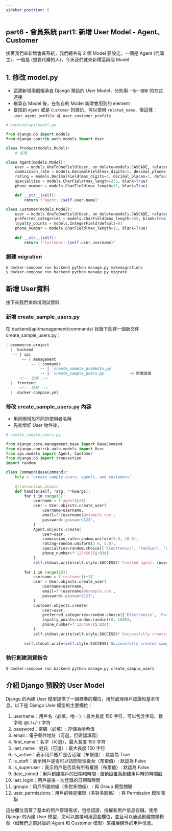 ```yaml
---
sidebar_position: 6
---
```


## part6 - 會員系統 part1: 新增 User Model - Agent、Customer

接著我們來新增會員系統，我們總共有 2 個 Model 要設定，一個是 Agent (代購主)，一個是 (想要代購的人)，今天我們就來新增這兩個 Model


## 1. 修改 model.py 

* 這邊新增兩個繼承自 Django 預設的 User Model，分別用 `一對一關聯` 的方式連接
* 繼承自 Model 後，在各自的 Model 新增會用到的 element
* 要找到 `Agent` 或是 `Customer` 的資訊，可以使用 `related_name`，像這樣：`user.agent_profile 或 user.customer_profile`

```py
# backend/api/model.py

from django.db import models
from django.contrib.auth.models import User

class Product(models.Model):
    # 省略

class Agent(models.Model):
    user = models.OneToOneField(User, on_delete=models.CASCADE, related_name='agent_profile')
    commission_rate = models.DecimalField(max_digits=5, decimal_places=1, default=0)
    rating = models.DecimalField(max_digits=3, decimal_places=1, default=0)
    specialties = models.CharField(max_length=255, blank=True)
    phone_number = models.CharField(max_length=15, blank=True)

    def __str__(self):
        return f"Agent: {self.user.name}"

class Customer(models.Model):
    user = models.OneToOneField(User, on_delete=models.CASCADE, related_name='customer_profile')
    preferred_categories = models.CharField(max_length=255, blank=True)
    loyalty_points = models.IntegerField(default=0)
    phone_number = models.CharField(max_length=15, blank=True)    
    
    def __str__(self):
        return f"Customer: {self.user.username}"
```



### 創建 migration

```shell
$ docker-compose run backend python manage.py makemigrations
$ docker-compose run backend python manage.py migrate
```


## 新增 User資料

接下來我們來新增測試資料

### 新增 create_sample_users.py

在 backend/api/management/commands/ 目錄下創建一個新文件 create_sample_users.py：


```md
| ecommerce-project
  |  backend
   -- | api
       -- | management
           -- | commands
               -- | `create_sample_products.py`
               -- | `create_sample_users.py`          -> 新增這個
      <!-- 忽略 -->
  |  frontend
      <!-- 忽略 -->  
  |  docker-compose.yml
```

### 修改 create_sample_users.py 內容

* 用迴圈增加不同的使用者名稱
* 先新增好 User 物件後，

```py
# create_sample_users.py

from django.core.management.base import BaseCommand
from django.contrib.auth.models import User
from api.models import Agent, Customer
from django.db import transaction
import random

class Command(BaseCommand):
    help = 'create sample users, agents, and customers'  
    
    @transaction.atomic    
    def handle(self, *arg, **kwargs):
        for i in range(5):
            username = f'agent{i+1}'
            user = User.objects.create_user(
                username=username,
                email=f'{username}@example.com',
                password='password123',
            )
            Agent.objects.create(
                user=user,
                commission_rate=random.uniform(5.0, 10.0),
                rating=random.uniform(3.0, 5.0),
                specialties=random.choice(['Electronics', 'Fashion', 'Books', 'Home Goods']),
                phone_number=f'1234567{i:03d}'
            )
            self.stdout.write(self.style.SUCCESS(f'Created agent: {username}'))
        
        for i in range(10):
            username = f'customer{i+1}'
            user = User.objects.create_user(
                username=username,
                email=f'{username}@example.com',
                password='password123',                
            )
            Customer.objects.create(
                user=user,
                preferred_categories=random.choice(['Electronics', 'Fashion', 'Books', 'Home Goods']),
                loyalty_points=random.randint(0, 1000),
                phone_number=f'1234567{i:03d}'                
            )
            self.stdout.write(self.style.SUCCESS(f'Successfully created customer: {username}'))
        
        self.stdout.write(self.style.SUCCESS('Successfully created sample users, agents, and customers'))        
```

### 執行創建測資指令

```shell
$ docker-compose run backend python manage.py create_sample_users
```


## 介紹 Django 預設的 User Model

Django 的內建 User 模型提供了一組標準的欄位，用於處理用戶認證和基本信息。以下是 Django User 模型的主要欄位：

1. username：用戶名（必填，唯一）: 最大長度 150 字符，可以包含字母、數字和 @/./+/-/ 字符
2. password：密碼（必填）: 存儲為哈希值
3. email：電子郵件地址（可選，但建議填寫）
4. first_name：名字（可選），最大長度 150 字符
5. last_name：姓氏（可選）: 最大長度 150 字符
6. is_active：表示用戶賬戶是否活躍（布爾值）: 默認為 True
7. is_staff：表示用戶是否可以訪問管理後台（布爾值）: 默認為 False
8. is_superuser：表示用戶是否具有所有權限（布爾值）: 默認為 False
9. date_joined：用戶創建賬戶的日期和時間 : 自動設置為創建用戶時的時間戳
10. last_login：用戶最後一次登錄的日期和時間
11. groups：用戶所屬的組（多對多關係） : 與 Group 模型關聯
12. user_permissions：用戶的特定權限（多對多關係） : 與 Permission 模型關聯

這些欄位涵蓋了基本的用戶管理需求，包括認證、授權和用戶信息存儲。使用 Django 的內建 User 模型，您可以直接利用這些欄位，並且可以通過創建關聯模型（如我們之前討論的 Agent 和 Customer 模型）來擴展額外的用戶信息。

